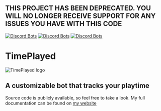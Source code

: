 ## THIS PROJECT HAS BEEN DEPRECATED. YOU WILL NO LONGER RECEIVE SUPPORT FOR ANY ISSUES YOU HAVE WITH THIS CODE
[![Discord Bots](https://discordbots.org/api/widget/status/433625399398891541.svg)](https://discordbots.org/bot/433625399398891541)
[![Discord Bots](https://discordbots.org/api/widget/servers/433625399398891541.svg?noavatar=true)](https://discordbots.org/bot/433625399398891541)
[![Discord Bots](https://discordbots.org/api/widget/owner/433625399398891541.svg?noavatar=true)](https://discordbots.org/bot/433625399398891541)
# TimePlayed
![TimePlayed logo](https://image.ibb.co/ibgfhS/Time_Played_logo_50x50.png)<br>
<h2>A customizable bot that tracks your playtime</h2>
Source code is publicly available, so feel free to take a look.
My full documentation can be found on <a href="http://www.timeplayed.xyz" target="_blank">my website</a>
